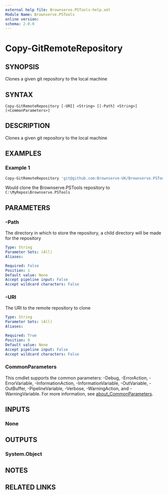 ```yaml
---
external help file: Brownserve.PSTools-help.xml
Module Name: Brownserve.PSTools
online version:
schema: 2.0.0
---
```


# Copy-GitRemoteRepository

## SYNOPSIS
Clones a given git repository to the local machine

## SYNTAX

```
Copy-GitRemoteRepository [-URI] <String> [[-Path] <String>] [<CommonParameters>]
```

## DESCRIPTION
Clones a given git repository to the local machine

## EXAMPLES

### Example 1
```powershell
Copy-GitRemoteRepository 'git@github.com:Brownserve-UK/Brownserve.PSTools.git' 'C:\MyRepos\'
```

Would clone the Brownserve.PSTools repository to `C:\MyRepos\Brownserve.PSTools`

## PARAMETERS

### -Path
The directory in which to store the repository, a child directory will be made for the repository

```yaml
Type: String
Parameter Sets: (All)
Aliases:

Required: False
Position: 1
Default value: None
Accept pipeline input: False
Accept wildcard characters: False
```

### -URI
The URI to the remote repository to clone

```yaml
Type: String
Parameter Sets: (All)
Aliases:

Required: True
Position: 0
Default value: None
Accept pipeline input: False
Accept wildcard characters: False
```

### CommonParameters
This cmdlet supports the common parameters: -Debug, -ErrorAction, -ErrorVariable, -InformationAction, -InformationVariable, -OutVariable, -OutBuffer, -PipelineVariable, -Verbose, -WarningAction, and -WarningVariable. For more information, see [about_CommonParameters](http://go.microsoft.com/fwlink/?LinkID=113216).

## INPUTS

### None
## OUTPUTS

### System.Object
## NOTES

## RELATED LINKS
